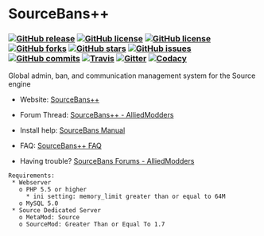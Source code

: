 ﻿SourceBans++ 
============
### [![GitHub release](https://img.shields.io/github/release/Sarabveer/SourceBans-Fork.svg?style=flat-square)](https://github.com/Sarabveer/SourceBans-Fork/releases/tag/1.5.3) [![GitHub license](https://img.shields.io/badge/license-GPLv3-blue.svg?style=flat-square)](https://raw.githubusercontent.com/Sarabveer/SourceBans-Fork/master/SOURCEMOD-LICENSE.txt) [![GitHub license](https://img.shields.io/badge/license-AGPLv3-blue.svg?style=flat-square)](https://raw.githubusercontent.com/Sarabveer/SourceBans-Fork/master/AGPLv3.txt) [![GitHub forks](https://img.shields.io/github/forks/Sarabveer/SourceBans-Fork.svg?style=flat-square)](https://github.com/Sarabveer/SourceBans-Fork/network) [![GitHub stars](https://img.shields.io/github/stars/Sarabveer/SourceBans-Fork.svg?style=flat-square)](https://github.com/Sarabveer/SourceBans-Fork/stargazers) [![GitHub issues](https://img.shields.io/github/issues/Sarabveer/SourceBans-Fork.svg?style=flat-square)](https://github.com/Sarabveer/SourceBans-Fork/issues) [![GitHub commits](https://img.shields.io/github/commits-since/Sarabveer/SourceBans-Fork/1.5.3.svg?style=flat-square)](https://github.com/Sarabveer/SourceBans-Fork/compare/1.5.3...master) [![Travis](https://img.shields.io/travis/Sarabveer/SourceBans-Fork.svg?style=flat-square)](https://travis-ci.org/Sarabveer/SourceBans-Fork) [![Gitter](https://img.shields.io/gitter/room/Sarabveer/SourceBans-Fork.svg?style=flat-square)](https://gitter.im/Sarabveer/SourceBans-Fork) [![Codacy](https://img.shields.io/codacy/a167e0b3727447cea49d441fc6dac5a9.svg?style=flat-square)](https://www.codacy.com/app/sarabveer/SourceBans-Fork)

Global admin, ban, and communication management system for the Source engine

- Website: [SourceBans++](https://sarabveer.github.io/SourceBans-Fork/)

- Forum Thread: [SourceBans++ - AlliedModders](https://forums.alliedmods.net/showthread.php?p=2303384)

- Install help: [SourceBans Manual](http://www.sourcebans.net/manual)

- FAQ: [SourceBans++ FAQ](https://sarabveer.github.io/SourceBans-Fork/faq/)

- Having trouble? [SourceBans Forums - AlliedModders](https://forums.alliedmods.net/forumdisplay.php?f=152)

```
Requirements:
 * Webserver
   o PHP 5.5 or higher
     * ini setting: memory_limit greater than or equal to 64M
   o MySQL 5.0
 * Source Dedicated Server
   o MetaMod: Source
   o SourceMod: Greater Than or Equal To 1.7
```